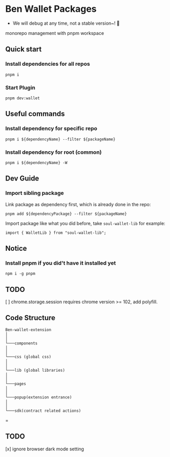# Ben Wallet Packages

-   We will debug at any time, not a stable version~! 🚧

monorepo management with pnpm workspace

## Quick start

### Install dependencies for all repos

`pnpm i`

### Start Plugin

`pnpm dev:wallet`

## Useful commands

### Install dependency for specific repo

`pnpm i ${dependencyName} --filter ${packageName}`

### Install dependency for root (common)

`pnpm i ${dependencyName} -W`

## Dev Guide

### Import sibling package

Link package as dependency first, which is already done in the repo:

`pnpm add ${dependencyPackage} --filter ${packageName}`

Import package like what you did before, take `soul-wallet-lib` for example:

`import { WalletLib } from "soul-wallet-lib";`

## Notice

### Install pnpm if you did't have it installed yet

`npm i -g pnpm`

## TODO

[ ] chrome.storage.session requires chrome version >= 102, add polyfill.

## Code Structure

```
Ben-wallet-extension
│
│
└───components
│
│
└───css (global css)
│
│
└───lib (global libraries)
│
│
└───pages
│
│
└───popup(extension entrance)
│
│
└───sdk(contract related actions)
```

=

## TODO

[x] ignore browser dark mode setting
